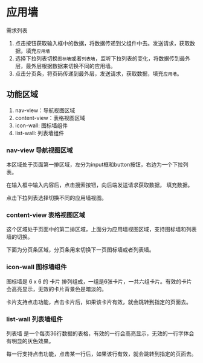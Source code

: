 # 应用墙

需求列表

1. 点击按钮获取输入框中的数据，将数据传递到父组件中去。发送请求，获取数据，填充`应用墙`
1. 选择下拉列表切换`图标墙`或者`列表墙`，监听下拉列表的变化，将数据传到最外层，最外层根据数据来切换不同的应用墙。
2. 点击分页条，将页码传递到最外层，发送请求，获取数据，填充`应用墙`。

## 功能区域

1. nav-view：导航视图区域
2. content-view：表格视图区域
3. icon-wall: 图标墙组件
4. list-wall: 列表墙组件

### nav-view 导航视图区域

本区域处于页面第一排区域，左分为input框和button按钮，右边为一个下拉列表。  

在输入框中输入内容后，点击搜索按钮，向后端发送请求获取数据， 填充数据。

点击下拉列表选择切换不同的应用墙视图。

### content-view 表格视图区域

这个区域处于页面中的第二排区域，上面分为应用墙视图区域，支持图标墙和列表墙的切换。

下面为分页条区域，分页条用来切换下一页图标墙或者列表墙。

### icon-wall 图标墙组件

图标墙是 6 x 6 的 卡片 排列组成，一组是6张卡片，一共六组卡片。有效的卡片会高亮显示，无效的卡片背景色是暗淡的。

卡片支持点击功能，点击卡片后，如果该卡片有效，就会跳转到指定的页面去。

### list-wall 列表墙组件

列表墙 是一个每页36行数据的表格，有效的一行会高亮显示，无效的一行字体会有明显的灰色效果。

每一行支持点击功能，点击某一行后，如果该行有效，就会跳转到指定的页面去。
